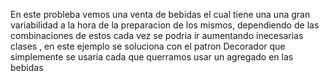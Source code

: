 En este probleba vemos una venta de bebidas el cual tiene una una gran variabilidad a la hora de la preparacion de los mismos, dependiendo de las combinaciones de estos cada vez se podria ir aumentando inecesarias clases , en este ejemplo se soluciona con el patron Decorador que simplemente se usaria cada que querramos usar un agregado en las bebidas 